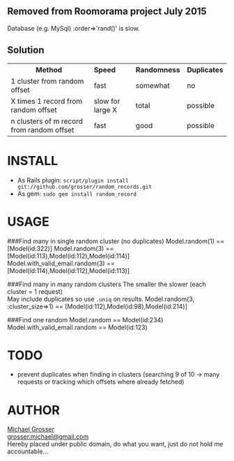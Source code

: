 ## Removed from Roomorama project July 2015

Database (e.g. MySql) :order=>'rand()' is slow.  

Solution
--------
<table cellpadding=4>
<tr><th>Method</th><th align="left">Speed</th><th>Randomness</th><th>Duplicates</th></tr>
<tr><td>1 cluster from random offset</td><td>fast</td><td>somewhat</td><td>no</td></tr>
<tr><td>X times 1 record from random offset</td><td>slow for large X</td><td>total</td><td>possible</td></tr>
<tr><td>n clusters of m record from random offset</td><td>fast</td><td>good</td><td>possible</td></tr>
</table>

INSTALL
=======
 - As Rails plugin: ` script/plugin install git://github.com/grosser/random_records.git `
 - As gem: ` sudo gem install random_record `



USAGE
=====

###Find many in single random cluster (no duplicates)
    Model.random(1) == [Model(id:322)]
    Model.random(3) == [Model(id:113),Model(id:112),Model(id:114)]
    Model.with_valid_email.random(3) == [Model(id:114),Model(id:112),Model(id:113)]

###Find many in many random clusters
The smaller the slower (each cluster = 1 request)  
May include duplicates so use `.uniq` on results.
    Model.random(3, :cluster_size=>1) == [Model(id:112),Model(id:98),Model(id:214)]

###Find one random
    Model.random == Model(id:234)
    Model.with_valid_email.random == Model(id:123)

TODO
====
 - prevent duplicates when finding in clusters (searching 9 of 10 -> many requests or tracking which offsets where already fetched)
 
AUTHOR
======
[Michael Grosser](http://pragmatig.wordpress.com)  
grosser.michael@gmail.com  
Hereby placed under public domain, do what you want, just do not hold me accountable...  
